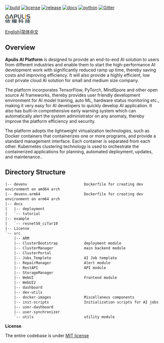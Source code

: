 [![build](https://img.shields.io/badge/Build-success-brightgreen.svg)](https://gitee.com/apulisplatform/apulis_platform/releases)
[![license](https://img.shields.io/badge/License-MIT-brightgreen.svg)](LICENSE)
[![release](https://img.shields.io/badge/Release-1.5.0-blue.svg)](https://gitee.com/apulisplatform/apulis_platform/releases/Latest)
[![docs](https://img.shields.io/badge/doc-passing-blueviolet.svg)](https://gitee.com/apulisplatform/apulis_platform/tree/v1.5.0/docs/tutorial)
[![python](https://img.shields.io/badge/python-3.7.5-blue.svg)](https://www.python.org/dev/peps/pep-0537/#id4)
[![Gitter](https://badges.gitter.im/apulis-ai-platform/community.svg)](https://gitter.im/apulis-ai-platform/community?utm_source=badge&utm_medium=badge&utm_campaign=pr-badge)

![Apulis标志](docs/img/apulis-logo.png "Apulis logo")

[English](#Overview)|[简体中文](./README_CN.md)

## Overview

**Apulis AI Platform** is designed to provide an end-to-end AI solution to users from different industries and enable them to start the high-performance AI development work with significantly reduced ramp up time, thereby saving costs and improving efficiency. It will also provide a highly efficient, low cost private cloud AI solution for small and medium size company. 

The platform incorporates TensorFlow, PyTorch, MindSpore and other open source AI frameworks, thereby provides user friendly development environment for AI model training, auto ML, hardware status monitoring etc., making it very easy for AI developers to quickly develop AI application. It also has built-in comprehensive early warning system which can automatically alert the system administrator on any anomaly, thereby improve the platform efficiency and security. 

The platform adopts the lightweight virtualization technologies, such as Docker containers that containerizes one or more programs, and provide a standard management interface. Each container is separated from each other. Kubernetes clustering technology is used to orchestrate the containerized applications for planning, automated deployment, updates, and maintenance.. 

## Directory Structure
```
|-- devenv                          Dockerfile for creating dev environment on amd64 arch
|-- devenv.arm64                    Dockerfile for creating dev environment on arm64 arch
|-- docs
|   |-- deployment
|   `-- tutorial
|-- example
|   `-- resnet50_cifar10
|-- License
`-- src
    |-- ARM
    |-- ClusterBootstrap            deployment module
    |-- ClusterManager              main backend module
    |-- ClusterPortal
    |-- Jobs_Templete               AI Job template
    |-- RepairManager               Alert module
    |-- RestAPI                     API module
    |-- StorageManager
    |-- WebUI                       Frontend module
    |-- WebUI2
    |-- dashboard
    |-- dev-utils		    
    |-- docker-images               Miscellaneus components          
    |-- init-scripts                Initialization scripts for AI jobs
    |-- user-dashboard
    |-- user-synchronizer
    `-- utils                       utility module
```
**License**

The entire codebase is under [MIT license](LICENSE)